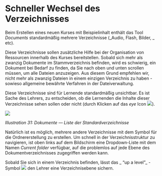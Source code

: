 # Schneller Wechsel des Verzeichnisses

Beim Erstellen eines neuen Kurses mit Beispielinhalt enthält das Tool _Documents_ standardmäßig mehrere Verzeichnisse \(_Audio, Flash, Bilder, _ etc\).

Diese Verzeichnisse sollen zusätzliche Hilfe bei der Organisation von Ressourcen innerhalb des Kurses bereitstellen. Sobald sich mehr als zwanzig Dokumente im Stammverzeichnis befinden, wird es schwierig, ein Dokument bei Bedarf zu finden, da Sie nach oben und unten scrollen müssen, um alle Dateien anzuzeigen. Aus diesem Grund empfehlen wir, nicht mehr als zwanzig Dateien in einem einzigen Verzeichnis zu haben - sowieso allgemeine bewährte Verfahren in der Dateiverwaltung.

Diese Verzeichnisse sind für Lernende standardmäßig unsichtbar. Es ist Sache des Lehrers, zu entscheiden, ob die Lernenden die Inhalte dieser Verzeichnisse sehen sollen oder nicht \(durch Klicken auf das _eye_ Icon ![](../../.gitbook/assets/graphics115.png)\).

![](../../.gitbook/assets/images33%20%283%29.png)

_Illustration 31: Dokumente — Liste der Standardverzeichnisse_

Natürlich ist es möglich, mehrere andere Verzeichnisse mit dem Symbol für die Ordnererstellung zu erstellen. Um schnell in der Verzeichnisstruktur zu navigieren, ist oben links auf dem Bildschirm eine Dropdown-Liste mit dem Namen _Current folder_ verfügbar, auf die problemlos auf jede Ebene des Dokumentverzeichnisses zugegriffen werden kann.

Sobald Sie sich in einem Verzeichnis befinden, lässt das _ “up a level”_ -Symbol ![](../../.gitbook/assets/graphics117.png) den Lehrer eine Verzeichnisebene sichern.